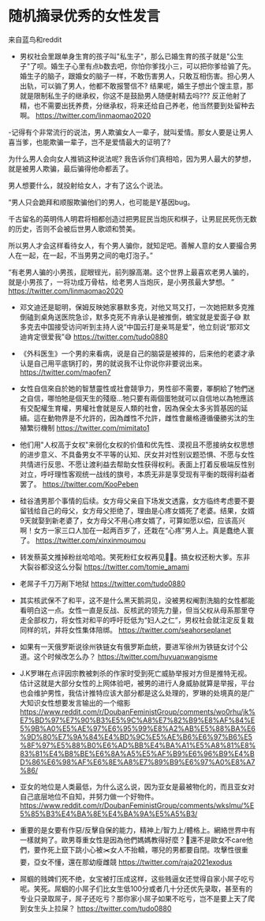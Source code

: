 随机摘录优秀的女性发言
==

来自蓝鸟和reddit

- 男权社会里跟单身生育的孩子叫"私生子"，那么已婚生育的孩子就是"公生子"了呗。婚生子心里有点b数去吧，你怕你爹找小三，可以把你爹给骟了先。婚生子的脑子，跟婚女的脑子一样，不敢伤害男人，只敢互相伤害。担心男人出轨，可以骟了男人，他都不敢报警信不? 结果呢，婚生子想出个馊主意，那就是限制私生子的继承权，你这不是鼓励男人随便射精去吗??? 反正他射了精，也不需要出抚养费，分继承权，将来还给自己养老，他当然要到处留种去啊。
https://twitter.com/linmaomao2020

-记得有个非常流行的说法，男人欺骗女人一辈子，就叫爱情。那女人要是让男人喜当爹，也能欺骗一辈子，岂不是爱情最大的证明了?

为什么男人会向女人推销这种说法呢? 我告诉你们真相哈，因为男人最大的梦想，就是被男人欺骗，最后骗得他命都丢了。

男人想要什么，就投射给女人，才有了这么个说法。 

“男人只会跪拜和顺服欺骗他们的男人，也可能是Y基因bug。

千古留名的英明伟人明君将相都创造过把男屁民当炮灰和棋子，让男屁民死伤无数的历史，否则不会被后世男人歌颂和赞美。

所以男人才会这样看待女人，有个男人骗你，就知足吧。善解人意的女人要撮合男人在一起，在一起，不当男男之间的电灯泡子。”

“有老男人骗的小男孩，屁眼锃光，前列腺高潮。这个世界上最喜欢老男人骗的，就是小男孩了，一将功成万骨枯，给老男人当炮灰，是小男孩最大梦想。 ”
https://twitter.com/linmaomao2020

- 邓文迪还是聪明，保姆反映她家暴默多克，对他又骂又打，一次她把默多克推倒磕到桌角送医院急诊，默多克死不肯承认是被推倒，蝻宝就是爱面子😅 默多克去中国接受访问听到主持人说“中国云打是亲骂是爱”，他立刻说“那邓文迪肯定很爱我”😅
https://twitter.com/tudo0880

- 《外科医生》一个男的来看病，说是自己的脑袋是被摔的，后来他的老婆才承认是自己用平底锅打的，男的就说我不让你说你非要说出来。
https://twitter.com/maofen7

- 女性自信來自於她的智慧靈性或社會競爭力，男性卻不需要，睪酮給了牠們迷之自信，哪怕牠是個天生的殘廢…牠只要有兩個蛋牠就可以自信地以為牠應該有交配權生育權，男權社會就是反人類的社會，因為保全太多劣質基因的延續。這在動物界是不允許的，因為雌性不允許，雌性會嚴格遵循優勝劣汰的生殖繁衍機制
https://twitter.com/mimitato1

- 他们用"人权高于女权"来弱化女权的价值和优先性、漠视且不愿接纳女权思想的进步意义、不具备男女不平等的认知、厌女并对性别议题恐惧、不愿与女性共情进行反思、不愿让渡利益去帮助女性获得权利。表面上打着反极端反性别对立，呼吁理性客观统一战线的旗号，本质无非是享受现有平衡的既得利益者罢了。
https://twitter.com/KooPeben

- 硅谷渣男那个事情的后续。女方母父亲自下场发文透露，女方临终考虑要不要留钱给自己的母父，女方母父拒绝了，理由是心疼女婿死了老婆。结果，女婿9天就娶到新老婆了，女方母父不用心疼女婿了，可算如愿以偿，应该高兴啊！女方一家三口人加在一起两百岁了，还栽在“心疼”男人上。真是蠢绝人寰了。
https://twitter.com/xinxinmoumou

- 转发蔡英文推掉粉丝哈哈哈。笑死粉红女权再见👋🏻。搞女权还粉大爹。东非大裂谷都没这么分裂
https://twitter.com/tomie_amami

- 老屌子千刀万剐下地狱
https://twitter.com/tudo0880

- 其实核武保不了和平，这不是什么黑天鹅洞见，没被男权阉割洗脑的女性都能看明白这一点。女性一直是反战、反核武的领先力量，但当父权从母系那里夺走全部权力，将女性对和平的呼吁贬低为“妇人之仁”，男权社会就注定反复栽同样的坑，并将女性集体陪绑。
https://twitter.com/seahorseplanet

- 如果有一天俄罗斯说徐州铁链女有俄罗斯血统，要进军徐州为铁链女讨个公道。这个时候改怎么办？
https://twitter.com/huyuanwangisme

- J.K罗琳在点评因宗教被刺杀的作家时受到死亡威胁举报对方但是推特无视。估计这就是大部分女性的上网体验吧，被男的进行人身威胁就算是举报，平台也会维护男性，我估计推特应该大部分都是这么处理的，罗琳的处境真的是广大知识女性想要发言输出的一个缩影
https://www.reddit.com/r/DoubanFeministGroup/comments/wo0rhu/jk%E7%BD%97%E7%90%B3%E5%9C%A8%E7%82%B9%E8%AF%84%E5%9B%A0%E5%AE%97%E6%95%99%E8%A2%AB%E5%88%BA%E6%9D%80%E7%9A%84%E4%BD%9C%E5%AE%B6%E6%97%B6%E5%8F%97%E5%88%B0%E6%AD%BB%E4%BA%A1%E5%A8%81%E8%83%81%E4%B8%BE%E6%8A%A5%E5%AF%B9%E6%96%B9%E4%BD%86%E6%98%AF%E6%8E%A8%E7%89%B9%E6%97%A0%E8%A7%86/

- 亚女的地位是人类最低，为什么这么说，因为亚女是最被物化的，而且亚女对自己底层地位不自知，并努力做一个好物件。
https://www.reddit.com/r/DoubanFeministGroup/comments/wkslmu/%E5%85%B3%E4%BA%8E%E4%BA%9A%E5%A5%B3/

- 重要的是女要有作惡/反擊自保的能力，精神上/智力上/體格上。網絡世界中有一樣就夠了。歐男尊重女性是因為他們媽媽教得好麼？🤣還不是歐女不care他們，要作死上竄下跳小心被✂️女人不抬轎，哪兒的男都要自閉。攻擊性很重要，亞女不懂，還在那幼瘦雌競
https://twitter.com/raja2021exodus

- 屌蝈的贱婢们死不绝，女宝被打压成这样，这些贱逼女还觉得自家小屌子吃亏呢。笑死。屌蝈的小屌子们比女生低100分或者几十分还优先录取，甚至有的专业只录取屌子，屌子还吃亏？那你家小屌子如果不吃亏，岂不是要上天了爬到女生头上拉屎？
https://twitter.com/tudo0880
